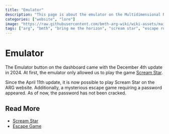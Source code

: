 ```yaml
---
title: "Emulator"
description: "This page is about the emulator on the Multidimensional Navigator 8."
categories: ["website", "lore"]
image: "https://raw.githubusercontent.com/bmth-arg-wiki/wiki-assets/main/webpage/emulator-300x300.png"
tags: ["arg", "bmth", "bring me the horizon", "scream star", "escape room", "puzzle"]
---
```


# Emulator

The Emulator button on the dashboard came with the December 4th update in 2024. At first, the emulator only allowed us 
to play the game [Scream Star](emulator-screamstar).

Since the April 11th update, it is now possible to play Scream Star on the ARG website. Additionally, a mysterious escape 
game requiring a password appeared. As of now, the password has not been cracked.

## Read More

- [Scream Star](emulator-screamstar)
- [Escape Game](emulator-escape)